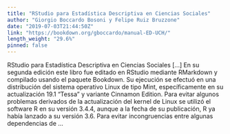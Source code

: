 ```yaml
---
title: "RStudio para Estadística Descriptiva en Ciencias Sociales"
author: "Giorgio Boccardo Bosoni y Felipe Ruiz Bruzzone"
date: "2019-07-03T21:44:50Z"
link: "https://bookdown.org/gboccardo/manual-ED-UCH/"
length_weight: "29.6%"
pinned: false
---
```


RStudio para Estadística Descriptiva en Ciencias Sociales [...] En su segunda edición este libro fue editado en RStudio mediante RMarkdown y compilado usando el paquete Bookdown. Su ejecución se efectuó en una distribución del sistema operativo Linux de tipo Mint, específicamente en su actualización 19.1 “Tessa” y variante Cinnamon Edition. Para evitar algunos problemas derivados de la actualización del kernel de Linux se utilizó el software R en su versión 3.4.4, aunque a la fecha de su publicación, R ya había lanzado a su versión 3.6. Para evitar incongruencias entre algunas dependencias de  ...

